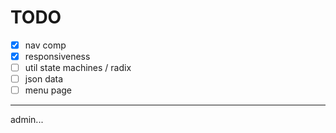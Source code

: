 # TODO

- [X] nav comp
- [X] responsiveness
- [ ] util state machines / radix
- [ ] json data
- [ ] menu page

---

admin...
